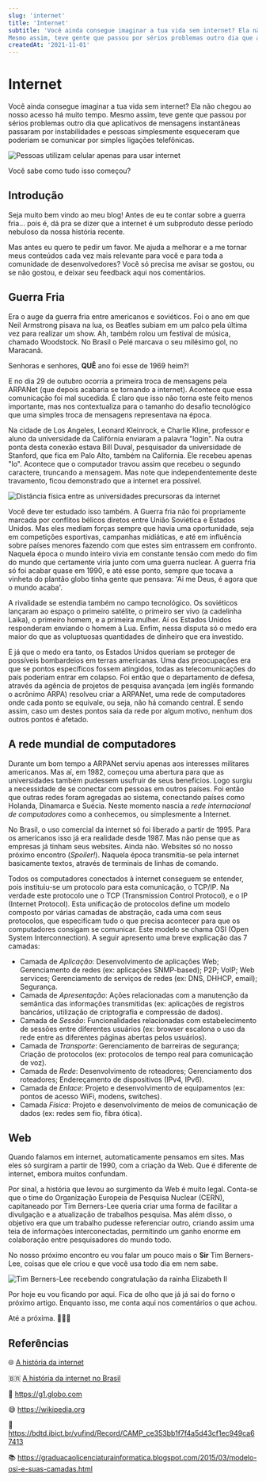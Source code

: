 ```yaml
---
slug: 'internet'
title: 'Internet'
subtitle: 'Você ainda consegue imaginar a tua vida sem internet? Ela não chegou ao nosso acesso há muito tempo.
Mesmo assim, teve gente que passou por sérios problemas outro dia que aplicativos de mensagens instantâneas passaram por instabilidades e pessoas simplesmente esqueceram que poderiam se comunicar por simples ligações telefônicas.'
createdAt: '2021-11-01'
---
```


# Internet

Você ainda consegue imaginar a tua vida sem internet? Ela não chegou ao nosso acesso há muito tempo.
Mesmo assim, teve gente que passou por sérios problemas outro dia que aplicativos de mensagens instantâneas passaram por instabilidades e pessoas simplesmente esqueceram que poderiam se comunicar por simples ligações telefônicas.

![Pessoas utilizam celular apenas para usar internet](../../public/posts/001_10.png)

Você sabe como tudo isso começou?

## Introdução

Seja muito bem vindo ao meu blog!
Antes de eu te contar sobre a guerra fria... pois é, dá pra se dizer que a internet é um subproduto desse período nebuloso da nossa história recente.

Mas antes eu quero te pedir um favor. Me ajuda a melhorar e a me tornar meus conteúdos cada vez mais relevante para você e para toda a comunidade de desenvolvedores?
Você só precisa me avisar se gostou, ou se não gostou, e deixar seu feedback aqui nos comentários.

## Guerra Fria

Era o auge da guerra fria entre americanos e soviéticos. Foi o ano em que Neil Armstrong pisava na lua, os Beatles subiam em um palco pela última vez para realizar um show. Ah, também rolou um festival de música, chamado Woodstock. No Brasil o Pelé marcava o seu milésimo gol, no Maracanã.

Senhoras e senhores, **QUÊ** ano foi esse de 1969 heim?!

E no dia 29 de outubro ocorria a primeira troca de mensagens pela ARPANet (que depois acabaria se tornando a internet). Acontece que essa comunicação foi mal sucedida. É claro que isso não torna este feito menos importante, mas nos contextualiza para o tamanho do desafio tecnológico que uma simples troca de mensagens representava na época.

Na cidade de Los Angeles, Leonard Kleinrock, e Charlie Kline, professor e aluno da universidade da Califórnia enviaram a palavra "login". Na outra ponta desta conexão estava Bill Duval, pesquisador da universidade de Stanford, que fica em Palo Alto, também na California. Ele recebeu apenas "lo". Acontece que o computador travou assim que recebeu o segundo caractere, truncando a mensagem. Mas note que independentemente deste travamento, ficou demonstrado que a internet era possível.

![Distância física entre as universidades precursoras da internet](../../public/posts/001_20.png)

Você deve ter estudado isso também. A Guerra fria não foi propriamente marcada por conflitos bélicos diretos entre União Soviética e Estados Unidos. Mas eles mediam forças sempre que havia uma oportunidade, seja em competições esportivas, campanhas midiáticas, e até em influência sobre países menores fazendo com que estes sim entrassem em confronto. Naquela época o mundo inteiro vivia em constante tensão com medo do fim do mundo que certamente viria junto com uma guerra nuclear. A guerra fria só foi acabar quase em 1990, e até esse ponto, sempre que tocava a vinheta do plantão globo tinha gente que pensava: 'Ai me Deus, é agora que o mundo acaba'.

A rivalidade se estendia também no campo tecnológico. Os soviéticos lançaram ao espaço o primeiro satélite, o primeiro ser vivo (a cadelinha Laika), o primeiro homem, e a primeira mulher. Aí os Estados Unidos responderam enviando o homem à Lua. Enfim, nessa disputa só o medo era maior do que as voluptuosas quantidades de dinheiro que era investido.

E já que o medo era tanto, os Estados Unidos queriam se proteger de possíveis bombardeios em terras americanas. Uma das preocupações era que se pontos específicos fossem atingidos, todas as telecomunicações do país poderiam entrar em colapso. Foi então que o departamento de defesa, através da agência de projetos de pesquisa avançada (em inglês formando o acrônimo ARPA) resolveu criar a ARPANet, uma rede de computadores onde cada ponto se equivale, ou seja, não há comando central. E sendo assim, caso um destes pontos saia da rede por algum motivo, nenhum dos outros pontos é afetado.

## A rede mundial de computadores

Durante um bom tempo a ARPANet serviu apenas aos interesses militares americanos. Mas aí, em 1982, começou uma abertura para que as universidades também pudessem usufruir de seus benefícios. Logo surgiu a necessidade de se conectar com pessoas em outros países. Foi então que outras redes foram agregadas ao sistema, conectando países como Holanda, Dinamarca e Suécia. Neste momento nascia a _rede internacional de computadores_ como a conhecemos, ou simplesmente a Internet.

No Brasil, o uso comercial da internet só foi liberado a partir de 1995. Para os americanos isso já era realidade desde 1987. Mas não pense que as empresas já tinham seus websites. Ainda não. Websites só no nosso próximo encontro (_Spoiler!_). Naquela época transmitia-se pela internet basicamente textos, através de terminais de linhas de comando.

Todos os computadores conectados à internet conseguem se entender, pois instituiu-se um protocolo para esta comunicação, o TCP/IP. Na verdade este protocolo une o TCP (Transmission Control Protocol), e o IP (Internet Protocol). Esta unificação de protocolos define um modelo composto por várias camadas de abstração, cada uma com seus protocolos, que especificam tudo o que precisa acontecer para que os computadores consigam se comunicar. Este modelo se chama OSI (Open System Interconnection). A seguir apresento uma breve explicação das 7 camadas:

- Camada de _Aplicação_: Desenvolvimento de aplicações Web; Gerenciamento de redes (ex: aplicações SNMP-based); P2P; VoIP; Web services; Gerenciamento de serviços de redes (ex: DNS, DHHCP, email); Segurança.
- Camada de _Apresentação_: Ações relacionadas com a manutenção da semântica das informações transmitidas (ex: aplicações de registros bancários, utilização de criptografia e compressão de dados).
- Camada de _Sessão_: Funcionalidades relacionadas com estabelecimento de sessões entre diferentes usuários (ex: browser escalona o uso da rede entre as diferentes páginas abertas pelos usuários).
- Camada de _Transporte_: Gerenciamento de barreiras de segurança; Criação de protocolos (ex: protocolos de tempo real para comunicação de voz).
- Camada de _Rede_: Desenvolvimento de roteadores; Gerenciamento dos roteadores; Endereçamento de dispositivos (IPv4, IPv6).
- Camada de _Enlace_: Projeto e desenvolvimento de equipamentos (ex: pontos de acesso WiFi, modens, switches).
- Camada _Física_: Projeto e desenvolvimento de meios de comunicação de dados (ex: redes sem fio, fibra ótica).

## Web

Quando falamos em internet, automaticamente pensamos em sites. Mas eles só surgiram a partir de 1990, com a criação da Web. Que é diferente de internet, embora muitos confundam.

Por sinal, a história que levou ao surgimento da Web é muito legal. Conta-se que o time do Organização Europeia de Pesquisa Nuclear (CERN), capitaneado por Tim Berners-Lee queria criar uma forma de facilitar a divulgação e a atualização de trabalhos pesquisa. Mas além disso, o objetivo era que um trabalho pudesse referenciar outro, criando assim uma teia de informações interconectadas, permitindo um ganho enorme em colaboração entre pesquisadores do mundo todo.

No nosso próximo encontro eu vou falar um pouco mais o **Sir** Tim Berners-Lee, coisas que ele criou e que você usa todo dia em nem sabe.

![Tim Berners-Lee recebendo congratulação da rainha Elizabeth II](../../public/posts/001_40.webp)

Por hoje eu vou ficando por aqui. Fica de olho que já já sai do forno o próximo artigo. Enquanto isso, me conta aqui nos comentários o que achou.

Até a próxima. 👨🏻‍💻

## Referências

🌐 [A história da internet](https://www.youtube.com/watch?v=pKxWPo73pX0)

🇧🇷 [A história da internet no Brasil](https://www.youtube.com/watch?v=k_inQhpKprg)

🤣 https://g1.globo.com

😅 https://wikipedia.org

📜 https://bdtd.ibict.br/vufind/Record/CAMP_ce353bb1f7f4a5d43cf1ec949ca67413

📚 https://graduacaolicenciaturainformatica.blogspot.com/2015/03/modelo-osi-e-suas-camadas.html

